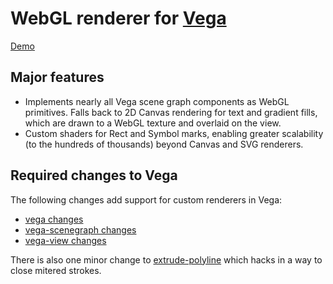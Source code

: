 WebGL renderer for [Vega](https://vega.github.io/vega)
======================================================

[Demo](https://jeffbaumes.github.io/vega-webgl-renderer)

Major features
--------------

* Implements nearly all Vega scene graph components as WebGL primitives. Falls
  back to 2D Canvas rendering for text and gradient fills, which are drawn to
  a WebGL texture and overlaid on the view.
* Custom shaders for Rect and Symbol marks, enabling greater scalability
  (to the hundreds of thousands) beyond Canvas and SVG renderers.

Required changes to Vega
------------------------

The following changes add support for custom renderers in Vega:

* [vega changes](https://github.com/vega/vega/compare/master...jeffbaumes:modular-renderer)
* [vega-scenegraph changes](https://github.com/vega/vega-scenegraph/compare/master...jeffbaumes:modular-renderer)
* [vega-view changes](https://github.com/vega/vega-view/compare/master...jeffbaumes:modular-renderer)

There is also one minor change to [extrude-polyline](https://github.com/mattdesl/extrude-polyline/compare/master...jeffbaumes:closed-path)
which hacks in a way to close mitered strokes.
